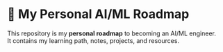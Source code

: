 # 🧠 My Personal AI/ML Roadmap

This repository is my **personal roadmap** to becoming an AI/ML engineer.  
It contains my learning path, notes, projects, and resources.
